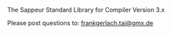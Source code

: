 The Sappeur Standard Library for Compiler Version 3.x

Please post questions to: frankgerlach.tai@gmx.de
